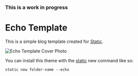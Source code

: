 ### This is a work in progress

# Echo Template

This is a simple blog template created for [Static](https://static.devdojo.com).

![Echo Template Cover Photo](https://github-production-user-asset-6210df.s3.amazonaws.com/21223421/272997561-df09a8ba-fa0e-418a-8473-1f2768a3b10e.png)

You can install this theme with the [static](https://www.npmjs.com/package/@devdojo/static) new command like so:

```
static new folder-name --echo
```
